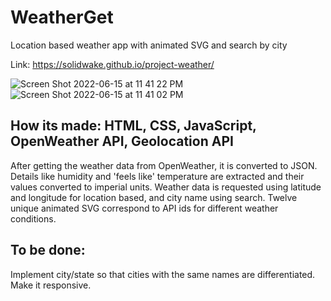 # WeatherGet
Location based weather app with animated SVG and search by city

Link: https://solidwake.github.io/project-weather/

![Screen Shot 2022-06-15 at 11 41 22 PM](https://user-images.githubusercontent.com/69250073/174669643-353e47c4-4c53-44cb-a923-956e36e62098.png)
![Screen Shot 2022-06-15 at 11 41 02 PM](https://user-images.githubusercontent.com/69250073/174669649-b52c200d-078f-41e8-b4e1-eb46c29370fe.png)

## How its made: HTML, CSS, JavaScript, OpenWeather API, Geolocation API
After getting the weather data from OpenWeather, it is converted to JSON. Details like humidity and 'feels like' temperature are extracted and their values converted to imperial units. Weather data is requested using latitude and longitude for location based, and city name using search. Twelve unique animated SVG correspond to API ids for different weather conditions.

## To be done:
Implement city/state so that cities with the same names are differentiated. Make it responsive.
